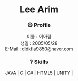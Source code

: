 <h1 align="center">Lee Arim</h1>

<div align="center">
<h3>😄 Profile</h3>
<div>
  <a> 이름 : 이아림<br></a>
  <a> 생일 : 2005/05/28<br></a>
  <a> E-Mail : dldkfla9850@naver.com<br></a>
</div>
  
<h3>❔ Skills</h3>
<div>
  <a>JAVA |</a>
  <a> C |</a>
  <a> C# |</a>
  <a> HTML5 |</a>
  <a> UNITY |</a>
</div>
